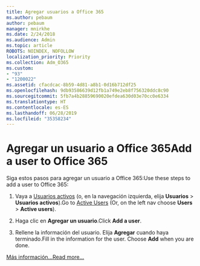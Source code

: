 ```yaml
---
title: Agregar usuarios a Office 365
ms.author: pebaum
author: pebaum
manager: mnirkhe
ms.date: 2/24/2018
ms.audience: Admin
ms.topic: article
ROBOTS: NOINDEX, NOFOLLOW
localization_priority: Priority
ms.collection: Adm_O365
ms.custom:
- "93"
- "1200022"
ms.assetid: cfacdcac-8b59-4d81-a8b1-0d16b712df25
ms.openlocfilehash: 9db93586639d12fb1a749e2eb8f756320ddc8c90
ms.sourcegitcommit: 5fb7a4b28859690020efdea630d03e70cc0e6334
ms.translationtype: HT
ms.contentlocale: es-ES
ms.lasthandoff: 06/28/2019
ms.locfileid: "35358234"
---
```

# <a name="add-a-user-to-office-365"></a><span data-ttu-id="6652a-102">Agregar un usuario a Office 365</span><span class="sxs-lookup"><span data-stu-id="6652a-102">Add a user to Office 365</span></span>

<span data-ttu-id="6652a-103">Siga estos pasos para agregar un usuario a Office 365:</span><span class="sxs-lookup"><span data-stu-id="6652a-103">Use these steps to add a user to Office 365:</span></span>
  
1. <span data-ttu-id="6652a-104">Vaya a [Usuarios activos](https://admin.microsoft.com/Adminportal/Home?source=applauncher#/users) (o, en la navegación izquierda, elija **Usuarios** \> **Usuarios activos**).</span><span class="sxs-lookup"><span data-stu-id="6652a-104">Go to [Active Users](https://admin.microsoft.com/Adminportal/Home?source=applauncher#/users) (Or, on the left nav choose **Users** \> **Active users**).</span></span>

2. <span data-ttu-id="6652a-105">Haga clic en **Agregar un usuario**.</span><span class="sxs-lookup"><span data-stu-id="6652a-105">Click **Add a user**.</span></span>

3. <span data-ttu-id="6652a-p101">Rellene la información del usuario. Elija **Agregar** cuando haya terminado.</span><span class="sxs-lookup"><span data-stu-id="6652a-p101">Fill in the information for the user. Choose **Add** when you are done.</span></span>

[<span data-ttu-id="6652a-108">Más información...</span><span class="sxs-lookup"><span data-stu-id="6652a-108">Read more...</span></span>](https://support.office.com/article/1970f7d6-03b5-442f-b385-5880b9c256ec)
  